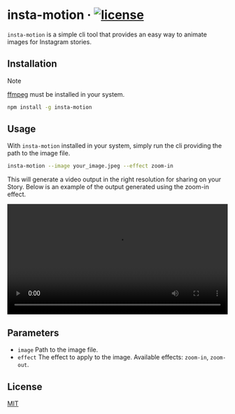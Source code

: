 # insta-motion &middot; [![license](https://badgen.now.sh/badge/license/MIT)](./LICENSE)

`insta-motion` is a simple cli tool that provides an easy way to animate
 images for Instagram stories.

## Installation

> [!NOTE]
> [ffmpeg](https://ffmpeg.org/) must be installed in your system.

```bash
npm install -g insta-motion
```

## Usage

With `insta-motion` installed in your system, simply run the cli providing the
 path to the image file.

```bash
insta-motion --image your_image.jpeg --effect zoom-in
```

This will generate a video output in the right resolution for sharing on your Story.
Below is an example of the output generated using the zoom-in effect.

<div align="center">
    <video src="https://github-production-user-asset-6210df.s3.amazonaws.com/444054/326472305-7d01f44b-7a2c-4382-a0de-43ec3db83a3c.mp4?X-Amz-Algorithm=AWS4-HMAC-SHA256&X-Amz-Credential=AKIAVCODYLSA53PQK4ZA%2F20240429%2Fus-east-1%2Fs3%2Faws4_request&X-Amz-Date=20240429T142148Z&X-Amz-Expires=300&X-Amz-Signature=2b96712fc9dd29756ada86acc5bcc850ae0dd032a10d08a428e0d10bb0e9543c&X-Amz-SignedHeaders=host&actor_id=444054&key_id=0&repo_id=793578629" width="100%"></video>
</div>

## Parameters

* `image` Path to the image file.
* `effect` The effect to apply to the image. Available effects: `zoom-in`, `zoom-out`.

## License

[MIT](./LICENSE)
